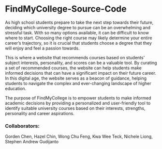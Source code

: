 # FindMyCollege-Source-Code

As high school students prepare to take the next step towards their future, deciding which university degree to pursue can be an overwhelming and stressful task. 
With so many options available, it can be difficult to know where to start. Choosing the right course may likely determine your entire career’s trajectory, so it is crucial that students choose a degree that they will enjoy and feel a passion towards.

This is where a website that recommends courses based on students' subject interests, personality, and scores can be a valuable tool. By curating a set of recommended 
courses, the website can help students make informed decisions that can have a significant impact on their future career. In this digital age, the website serves as a 
beacon of guidance, helping students to navigate the complex and ever-changing landscape of higher education.

The purpose of FindMyCollege is to empower students to make informed academic decisions by providing a personalized and user-friendly tool to identify suitable university 
courses based on their interests, strengths, personality and career aspirations.

### Collaborators:
Gorden Chen, Hazel Chin, Wong Chu Feng, Kwa Wee Teck, Nichele Liong, Stephen Andrew Gudijanto
